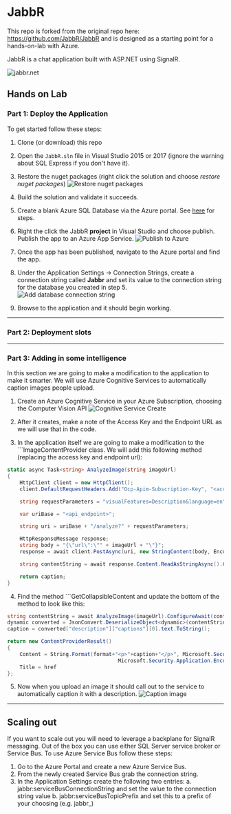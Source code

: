 # JabbR
This repo is forked from the original repo here: https://github.com/JabbR/JabbR and is designed as a starting point for a hands-on-lab with Azure.

JabbR is a chat application built with ASP.NET using SignalR.

![jabbr.net](https://raw.githubusercontent.com/JabbR/JabbR/ea5a15e6bc8c0d5dba2a69053c340e8c4755459e/Content/images/screenshot.png)

## Hands on Lab

### Part 1: Deploy the Application

To get started follow these steps:

1. Clone (or download) this repo

2. Open the `JabbR.sln` file in Visual Studio 2015 or 2017 (ignore the warning about SQL Express if you don't have it).

3. Restore the nuget packages (right click the solution and choose _restore nuget packages_)
![Restore nuget packages](/images/nuget-restore.png)

4. Build the solution and validate it succeeds.

5. Create a blank Azure SQL Database via the Azure portal. See [here](https://docs.microsoft.com/en-us/azure/sql-database/sql-database-get-started-portal) for steps.

7. Right the click the JabbR **project** in Visual Studio and choose publish. Publish the app to an Azure App Service.
![Publish to Azure](/images/jabbr-publish.gif)

8. Once the app has been published, navigate to the Azure portal and find the app.

9. Under the Application Settings -> Connection Strings, create a connection string called **Jabbr** and set its value to the connection string for the database you created in step 5.
![Add database connection string](/images/application-setting.gif)

10. Browse to the application and it should begin working.

-------------
### Part 2: Deployment slots

-------------

### Part 3: Adding in some intelligence

In this section we are going to make a modification to the application to make it smarter. We will use Azure Cognitive Services to automatically caption images people upload.

1. Create an Azure Cognitive Service in your Azure Subscription, choosing the Computer Vision API
![Cognitive Service Create](/images/cog-svc-create.png)

2. After it creates, make a note of the Access Key and the Endpoint URL as we will use that in the code.

3. In the application itself we are going to make a modification to the ```ImageContentProvider class. We will add this following method (replacing the access key and endpoint url):

```csharp
static async Task<string> AnalyzeImage(string imageUrl)
{
    HttpClient client = new HttpClient();
    client.DefaultRequestHeaders.Add("Ocp-Apim-Subscription-Key", "<access_key>");

    string requestParameters = "visualFeatures=Description&language=en";

    var uriBase = "<api_endpoint>";

    string uri = uriBase + "/analyze?" + requestParameters;

    HttpResponseMessage response;
    string body = "{\"url\":\"" + imageUrl + "\"}";
    response = await client.PostAsync(uri, new StringContent(body, Encoding.UTF8, "application/json")).ConfigureAwait(continueOnCapturedContext: false);;

    string contentString = await response.Content.ReadAsStringAsync().ConfigureAwait(continueOnCapturedContext: false);

    return caption;
}
```

4. Find the method ```GetCollapsibleContent and update the bottom of the method to look like this:

```csharp
string contentString = await AnalyzeImage(imageUrl).ConfigureAwait(continueOnCapturedContext: false);
dynamic converted = JsonConvert.DeserializeObject<dynamic>(contentString);
caption = converted["description"]["captions"][0].text.ToString();

return new ContentProviderResult()
{
    Content = String.Format(format+"<p>"+caption+"</p>", Microsoft.Security.Application.Encoder.HtmlAttributeEncode(href),
                                    Microsoft.Security.Application.Encoder.HtmlAttributeEncode(imageUrl)),
    Title = href
};
```

5. Now when you upload an image it should call out to the service to automatically caption it with a description.
![Caption image](/images/image-caption.gif)


-------------

## Scaling out

If you want to scale out you will need to leverage a backplane for SignalR messaging. Out of the box you can use either SQL Server service broker or Service Bus. To use Azure Service Bus follow these steps:

1. Go to the Azure Portal and create a new Azure Service Bus.
2. From the newly created Service Bus grab the connection string.
3. In the Application Settings create the following two entries:
    a. jabbr:serviceBusConnectionString and set the value to the connection string value
    b. jabbr:serviceBusTopicPrefix and set this to a prefix of your choosing (e.g. jabbr_)